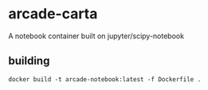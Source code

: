 # arcade-carta

A notebook container built on jupyter/scipy-notebook 

## building

```
docker build -t arcade-notebook:latest -f Dockerfile .
```

